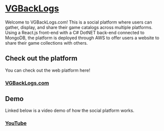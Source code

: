 # [VGBackLogs](http://vgbacklogs.com/)
Welcome to VGBackLogs.com! This is a social platform where users can gather, display, and share their game catalogs across multiple platforms.
Using a React.js front-end with a C# DotNET back-end connected to MongoDB, the platform is deployed through AWS to offer users a website to share their game collections with others.

## Check out the platform
You can check out the web platform here!

### [VGBackLogs.com](http://vgbacklogs.com/)

## Demo
Linked below is a video demo of how the social platform works.

### [YouTube](https://www.youtube.com/watch?v=6brrXXJ1s3g)
